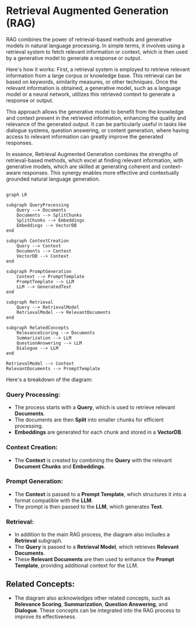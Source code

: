 # Retrieval Augmented Generation (RAG)

RAG combines the power of retrieval-based methods and generative models in natural language processing. In simple terms, it involves using a retrieval system to fetch relevant information or context, which is then used by a generative model to generate a response or output.

Here's how it works: First, a retrieval system is employed to retrieve relevant information from a large corpus or knowledge base. This retrieval can be based on keywords, similarity measures, or other techniques. Once the relevant information is obtained, a generative model, such as a language model or a neural network, utilizes this retrieved context to generate a response or output.

This approach allows the generative model to benefit from the knowledge and context present in the retrieved information, enhancing the quality and relevance of the generated output. It can be particularly useful in tasks like dialogue systems, question answering, or content generation, where having access to relevant information can greatly improve the generated responses.

In essence, Retrieval Augmented Generation combines the strengths of retrieval-based methods, which excel at finding relevant information, with generative models, which are skilled at generating coherent and context-aware responses. This synergy enables more effective and contextually grounded natural language generation.

```mermaid

graph LR

subgraph QueryProcessing
    Query --> Documents
    Documents --> SplitChunks
    SplitChunks --> Embeddings
    Embeddings --> VectorDB
end

subgraph ContextCreation
    Query --> Context
    Documents --> Context
    VectorDB --> Context
end

subgraph PromptGeneration
    Context --> PromptTemplate
    PromptTemplate --> LLM
    LLM --> GeneratedText
end

subgraph Retrieval
    Query --> RetrievalModel
    RetrievalModel --> RelevantDocuments
end

subgraph RelatedConcepts
    RelevanceScoring --> Documents
    Summarization --> LLM
    QuestionAnswering --> LLM
    Dialogue --> LLM
end

RetrievalModel --> Context
RelevantDocuments --> PromptTemplate
```

Here's a breakdown of the diagram:

### Query Processing:

- The process starts with a **Query**, which is used to retrieve relevant **Documents**.
- The documents are then **Split** into smaller chunks for efficient processing.
- **Embeddings** are generated for each chunk and stored in a **VectorDB**.

### Context Creation:

- The **Context** is created by combining the **Query** with the relevant **Document Chunks** and **Embeddings**.

### Prompt Generation:

- The **Context** is passed to a **Prompt Template**, which structures it into a format compatible with the **LLM**.
- The prompt is then passed to the **LLM**, which generates **Text**.

### Retrieval:

- In addition to the main RAG process, the diagram also includes a **Retrieval** subgraph.
- The **Query** is passed to a **Retrieval Model**, which retrieves **Relevant Documents**.
- These **Relevant Documents** are then used to enhance the **Prompt Template**, providing additional context for the LLM.

## Related Concepts:

- The diagram also acknowledges other related concepts, such as **Relevance Scoring**, **Summarization**, **Question Answering**, and **Dialogue**. These concepts can be integrated into the RAG process to improve its effectiveness.